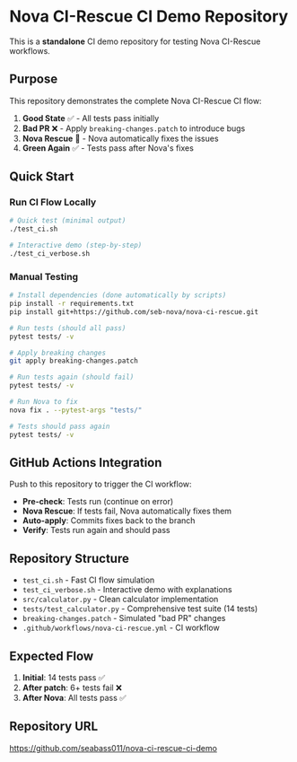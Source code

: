 # Nova CI-Rescue CI Demo Repository

This is a **standalone** CI demo repository for testing Nova CI-Rescue workflows.

## Purpose

This repository demonstrates the complete Nova CI-Rescue CI flow:
1. **Good State** ✅ - All tests pass initially  
2. **Bad PR** ❌ - Apply `breaking-changes.patch` to introduce bugs
3. **Nova Rescue** 🤖 - Nova automatically fixes the issues
4. **Green Again** ✅ - Tests pass after Nova's fixes

## Quick Start

### Run CI Flow Locally
```bash
# Quick test (minimal output)
./test_ci.sh

# Interactive demo (step-by-step)
./test_ci_verbose.sh
```

### Manual Testing
```bash
# Install dependencies (done automatically by scripts)
pip install -r requirements.txt
pip install git+https://github.com/seb-nova/nova-ci-rescue.git

# Run tests (should all pass)
pytest tests/ -v

# Apply breaking changes
git apply breaking-changes.patch

# Run tests again (should fail)
pytest tests/ -v

# Run Nova to fix
nova fix . --pytest-args "tests/"

# Tests should pass again
pytest tests/ -v
```

## GitHub Actions Integration

Push to this repository to trigger the CI workflow:
- **Pre-check**: Tests run (continue on error)
- **Nova Rescue**: If tests fail, Nova automatically fixes them
- **Auto-apply**: Commits fixes back to the branch
- **Verify**: Tests run again and should pass

## Repository Structure
- `test_ci.sh` - Fast CI flow simulation
- `test_ci_verbose.sh` - Interactive demo with explanations
- `src/calculator.py` - Clean calculator implementation
- `tests/test_calculator.py` - Comprehensive test suite (14 tests)
- `breaking-changes.patch` - Simulated "bad PR" changes
- `.github/workflows/nova-ci-rescue.yml` - CI workflow

## Expected Flow
1. **Initial**: 14 tests pass ✅
2. **After patch**: 6+ tests fail ❌ 
3. **After Nova**: All tests pass ✅

## Repository URL
https://github.com/seabass011/nova-ci-rescue-ci-demo